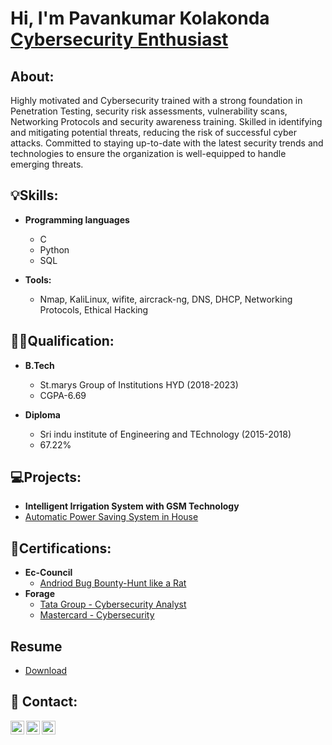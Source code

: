 <h1>Hi, I'm Pavankumar Kolakonda <br/><a href="https://www.linkedin.com/in/pavankumar-kolakonda/">Cybersecurity Enthusiast </a></h1>
             

<h2> About: </h2>
      Highly motivated and Cybersecurity trained with a strong foundation in Penetration Testing, security risk assessments, vulnerability scans, Networking Protocols and security awareness training. Skilled in identifying and mitigating potential threats, reducing the risk of successful cyber attacks. Committed to staying up-to-date with the latest security trends and technologies to ensure the organization is well-equipped to handle emerging threats.
      
<h2>💡Skills: </h2>

- <b>Programming languages</b>
  - C
  - Python
  - SQL

- <b>Tools:</b>
  - Nmap, KaliLinux, wifite,  aircrack-ng,  DNS,  DHCP, Networking Protocols, Ethical Hacking

<h2>👨‍💻Qualification: </h2>
  
- <b>B.Tech</b>
  - St.marys Group of Institutions HYD                           (2018-2023)
  - CGPA-6.69
  
- <b>Diploma</b>
  - Sri indu institute of Engineering and TEchnology                  (2015-2018)
  - 67.22%
<h2>💻Projects: </h2>

  - <b>Intelligent Irrigation System with GSM Technology</b>
  - [Automatic Power Saving System in House](https://github.com/users/Pavan3325/projects/2)
<h2>📜Certifications:</h2>

- <b>Ec-Council</b>
  - [Andriod Bug Bounty-Hunt like a Rat](https://codered.eccouncil.org/certificate/8fba473b-039e-467d-a656-2a81562c9cfe?logged=true)
- <b>Forage</b>
  - [Tata Group - Cybersecurity Analyst ](https://forage-uploads-prod.s3.amazonaws.com/completion-certificates/Tata/gmf3ypEXBj2wvfQWC_Tata%20Group_DDmFfMsBL7rZzv2sh_1714585732520_completion_certificate.pdf)
  - [Mastercard - Cybersecurity ](https://forage-uploads-prod.s3.amazonaws.com/completion-certificates/mastercard/vcKAB5yYAgvemepGQ_Mastercard_DDmFfMsBL7rZzv2sh_1710258985488_completion_certificate.pdf)
<h2>Resume</h2>

  - [Download](https://drive.google.com/file/d/1yc6wqh6HLn9k_v7CdqonyyJYz8LFuty0/view?usp=drivesdk)
<h2> 🤳 Contact:</h2>

[<img align="left" alt="Pavankumar | Twitter" width="22px" src="https://cdn.jsdelivr.net/npm/simple-icons@v3/icons/twitter.svg" />][twitter]
[<img align="left" alt="Pavankumar | LinkedIn" width="22px" src="https://cdn.jsdelivr.net/npm/simple-icons@v3/icons/linkedin.svg" />][linkedin]
[<img align="left" alt="Pavankumar | LinkedIn" width="22px" src="https://cdn.jsdelivr.net/npm/simple-icons@v3/icons/github.svg" />][Github]

[twitter]: https://twitter.com/pavan3325
[linkedin]: https://www.linkedin.com/in/pavankumar-kolakonda/
[GitHub ]: https://github.com/Pavan3325/
